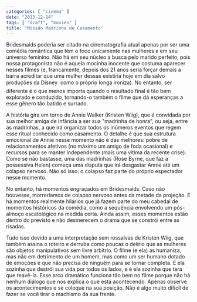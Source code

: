 ```yaml
---
categories: [ "cinema" ]
date: "2013-12-14"
tags: [ "draft", "movies" ]
title: "Missão Madrinha de Casamento"
---
```

Bridesmaids poderia ser citado na cinematografia atual apenas por ser
uma comédia romântica que tem o foco unicamente nas mulheres e em
seu universo feminino. Não há em seu núcleo a busca pelo marido
perfeito, pois nossa protagonista não é aquela mocinha inocente que
costuma aparecer nesses filmes (e, francamente, depois dos 21 anos seria
forçar demais a barra acreditar que uma mulher dessas existiria hoje em
dia salvo produções da Disney  como o próprio longa ironiza). No
entanto, ser diferente é o que menos importa quando o resultado final
é tão bem explorado e conduzido, tornando-o também o filme que dá
esperanças a esse gênero tão batido e surrado.

A história gira em torno de Annie Walker (Kristen Wiig), que é convidada
por sua melhor amiga de infância a ser sua "madrinha de honra", ou seja,
entre as madrinhas, a que irá organizar todos os inúmeros eventos
que regem esse ritual conhecido como casamento. O detalhe é que sua
estrutura emocional de Annie nesse momento não é das melhores: pobre
de relacionamentos afetivos (no máximo um amigo de foda ocasional)
e recursos para se manter independente (mais uma vítima da recente
crise). Como se não bastasse, uma das madrinhas (Rose Byrne, que faz
a possessiva Helen) começa uma disputa que irá desgastar Annie até
um colapso nervoso. Não só isso: o colapso faz parte do próprio
espectador nesse momento.

No entanto, há momentos engraçados em Bridesmaids. Caso não houvesse,
morreríamos de colapso nervoso antes da metade da projeção. E
há momentos realmente hilários que já fazem parte do meu cabedal
de momentos históricos da comédia, como a sequência envolvendo um
pós-almoço escatológico na medida certa. Ainda assim, esses momentos
estão dentro do previsto e não desmerecem o drama que se constrói
entre as risadas.

Tudo isso devido a uma interpretação sem ressalvas de Kristen Wiig,
que também assina o roteiro e derruba como poucas o delírio que
as mulheres são objetos manipulativos sem livre arbítrio. O filme
(e ela) as humaniza, mas não em detrimento de um homem, mas como um
ser humano dotado de emoções e que não precisa de ninguém para se
tornar completa. É ela sozinha que destrói sua vida por todos os lados,
e é ela sozinha que terá que reavê-la. Esse arco dramático funciona
tão bem no filme porque não há nenhum diálogo que nos explica o que
está acontecendo. Apenas observe os acontecimentos e se coloque na sua
posição. Não é algo muito difícil de fazer se você tirar o machismo
da sua frente.

